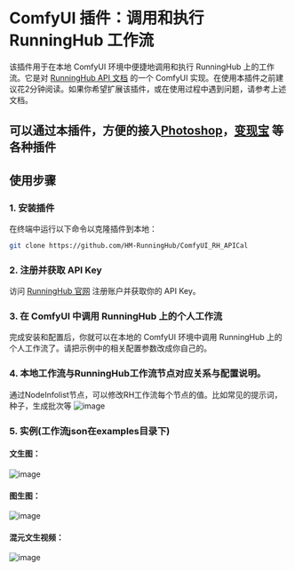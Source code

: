 # ComfyUI 插件：调用和执行 RunningHub 工作流

该插件用于在本地 ComfyUI 环境中便捷地调用和执行 RunningHub 上的工作流。它是对 [RunningHub API 文档](https://gold-spleen-bf1.notion.site/RunningHub-API-1432ece0cf5f8026aaa8e4b9190f6f8e) 的一个 ComfyUI 实现。在使用本插件之前建议花2分钟阅读。如果你希望扩展该插件，或在使用过程中遇到问题，请参考上述文档。
## 可以通过本插件，方便的接入[Photoshop](https://github.com/NimaNzrii/comfyui-photoshop)，[变现宝](https://github.com/zhulu111/ComfyUI_Bxb) 等各种插件
## 使用步骤

### 1. 安装插件
在终端中运行以下命令以克隆插件到本地：
```bash
git clone https://github.com/HM-RunningHub/ComfyUI_RH_APICal
```
### 2. 注册并获取 API Key
访问 [RunningHub 官网](https://www.runninghub.cn) 注册账户并获取你的 API Key。

### 3. 在 ComfyUI 中调用 RunningHub 上的个人工作流
完成安装和配置后，你就可以在本地的 ComfyUI 环境中调用 RunningHub 上的个人工作流了。请把示例中的相关配置参数改成你自己的。

### 4. 本地工作流与RunningHub工作流节点对应关系与配置说明。
通过NodeInfolist节点，可以修改RH工作流每个节点的值。比如常见的提示词，种子，生成批次等
![image](https://github.com/user-attachments/assets/e6d76026-13bb-4ee7-8bcf-2cbc64a046ce)

### 5. 实例(工作流json在examples目录下)
#### 文生图：
![image](https://github.com/user-attachments/assets/3b00beeb-1d0d-4fc2-b635-d31cfcf06887)
#### 图生图：
![image](https://github.com/user-attachments/assets/552bf53c-8913-474e-838a-c110e9dbc6d0)
#### 混元文生视频：
![image](https://github.com/user-attachments/assets/ed7cca06-f8cb-4eda-9dd8-c56464fd2414)
